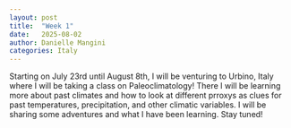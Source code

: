 ```yaml
---
layout: post
title:  "Week 1"
date:   2025-08-02
author: Danielle Mangini
categories: Italy
---
```


Starting on July 23rd until August 8th, I will be venturing to Urbino, Italy where I will be taking a class on Paleoclimatology! There I will be learning more about past climates and how to look at different prroxys as clues for past temperatures, precipitation, and other climatic variables. I will be sharing some adventures and what I have been learning. Stay tuned!
